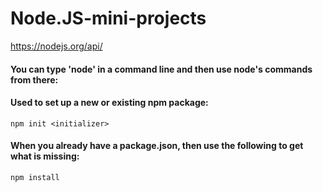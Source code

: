 # Node.JS-mini-projects

https://nodejs.org/api/

#### You can type 'node' in a command line and then use node's commands from there:


#### Used to set up a new or existing npm package:
```
npm init <initializer>
``` 
#### When you already have a package.json, then use the following to get what is missing:
```
npm install
``` 
